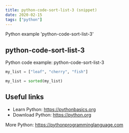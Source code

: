 ```yaml
---
title: python-code-sort-list-3 (snippet)
date: 2020-02-15
tags: ["python"]
---
```

Python example 'python-code-sort-list-3'


## python-code-sort-list-3

Python code example: python-code-sort-list-3

```python
my_list = ["leaf", "cherry", "fish"]

my_list = sorted(my_list) 


```

## Useful links

- Learn Python: https://pythonbasics.org
- Download Python: https://python.org

More Python: https://pythonprogramminglanguage.com
